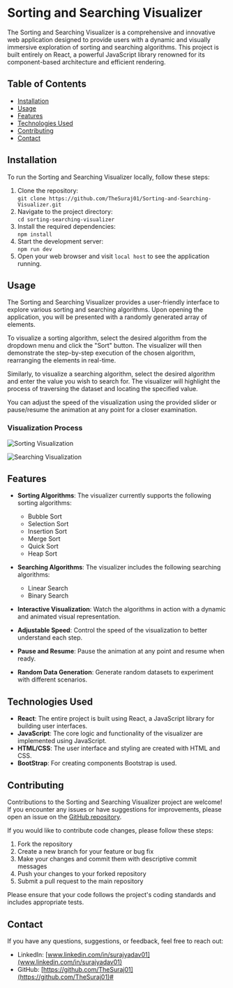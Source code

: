 # Sorting and Searching Visualizer

The Sorting and Searching Visualizer is a comprehensive and innovative web application designed to provide users with a dynamic and visually immersive exploration of sorting and searching algorithms. This project is built entirely on React, a powerful JavaScript library renowned for its component-based architecture and efficient rendering.
## Table of Contents

- [Installation](#installation)
- [Usage](#usage)
- [Features](#features)
- [Technologies Used](#technologies-used)
- [Contributing](#contributing)
- [Contact](#contact)

## Installation

To run the Sorting and Searching Visualizer locally, follow these steps:

1. Clone the repository:<br />
```git clone https://github.com/TheSuraj01/Sorting-and-Searching-Visualizer.git```
2. Navigate to the project directory: <br />
```cd sorting-searching-visualizer```
3. Install the required dependencies: <br />
```npm install```
4. Start the development server:<br />
```npm run dev```
5. Open your web browser and visit `local host` to see the application running.

## Usage

The Sorting and Searching Visualizer provides a user-friendly interface to explore various sorting and searching algorithms. Upon opening the application, you will be presented with a randomly generated array of elements.

To visualize a sorting algorithm, select the desired algorithm from the dropdown menu and click the "Sort" button. The visualizer will then demonstrate the step-by-step execution of the chosen algorithm, rearranging the elements in real-time.

Similarly, to visualize a searching algorithm, select the desired algorithm and enter the value you wish to search for. The visualizer will highlight the process of traversing the dataset and locating the specified value.

You can adjust the speed of the visualization using the provided slider or pause/resume the animation at any point for a closer examination.
### Visualization Process
![Sorting Visualization](/src/resources/one.png)

![Searching Visualization](/src/resources/two.png)
## Features

- **Sorting Algorithms**: The visualizer currently supports the following sorting algorithms:
  - Bubble Sort
  - Selection Sort
  - Insertion Sort
  - Merge Sort
  - Quick Sort
  - Heap Sort

- **Searching Algorithms**: The visualizer includes the following searching algorithms:
  - Linear Search
  - Binary Search

- **Interactive Visualization**: Watch the algorithms in action with a dynamic and animated visual representation.
- **Adjustable Speed**: Control the speed of the visualization to better understand each step.
- **Pause and Resume**: Pause the animation at any point and resume when ready.
- **Random Data Generation**: Generate random datasets to experiment with different scenarios.

## Technologies Used

- **React**: The entire project is built using React, a JavaScript library for building user interfaces.
- **JavaScript**: The core logic and functionality of the visualizer are implemented using JavaScript.
- **HTML/CSS**: The user interface and styling are created with HTML and CSS.
- **BootStrap**: For creating components Bootstrap is used.

## Contributing

Contributions to the Sorting and Searching Visualizer project are welcome! If you encounter any issues or have suggestions for improvements, please open an issue on the [GitHub repository](https://github.com/TheSuraj01/Sorting-and-Searching-Visualizer).

If you would like to contribute code changes, please follow these steps:

1. Fork the repository
2. Create a new branch for your feature or bug fix
3. Make your changes and commit them with descriptive commit messages
4. Push your changes to your forked repository
5. Submit a pull request to the main repository

Please ensure that your code follows the project's coding standards and includes appropriate tests.


## Contact

If you have any questions, suggestions, or feedback, feel free to reach out:

- LinkedIn: [www.linkedin.com/in/surajyadav01](www.linkedin.com/in/surajyadav01)
- GitHub: [https://github.com/TheSuraj01](https://github.com/TheSuraj01)#
